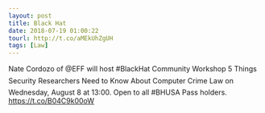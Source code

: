 ```yaml
---
layout: post
title: Black Hat
date: 2018-07-19 01:00:22
tourl: http://t.co/aMEkUhZgUH
tags: [Law]
---
```

Nate Cordozo of @EFF will host #BlackHat Community Workshop 5 Things Security Researchers Need to Know About Computer Crime Law on Wednesday, August 8 at 13:00. Open to all #BHUSA Pass holders. https://t.co/B04C9k00oW